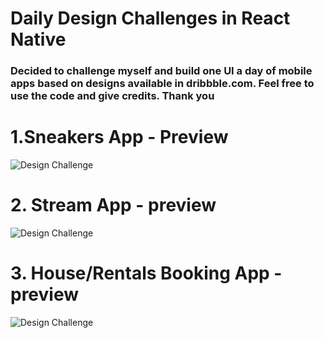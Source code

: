 # Daily Design Challenges in React Native

### Decided to challenge myself and build one UI a day of mobile apps based on designs available in dribbble.com. Feel free to use the code and give credits. Thank you

# 1.Sneakers App - Preview

![Design Challenge](https://github.com/cherucole/Daily-Design-Challenges/blob/master/src/Sneakers/assets/sneakers.gif?raw=true)

# 2. Stream App - preview

![Design Challenge](https://github.com/cherucole/Daily-Design-Challenges/blob/master/src/Streaming/assets/streamer.gif?raw=true)

# 3. House/Rentals Booking App - preview

![Design Challenge](https://github.com/cherucole/Daily-Design-Challenges/blob/master/src/HouseBooking/assets/house.gif?raw=true)
